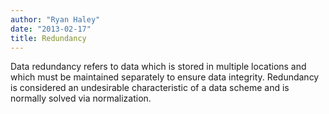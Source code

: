 ```yaml
---
author: "Ryan Haley"
date: "2013-02-17"
title: Redundancy
---
```


Data redundancy refers to data which is stored in multiple locations and which must be maintained separately to ensure data integrity. Redundancy is considered an undesirable characteristic of a data scheme and is normally solved via normalization.
